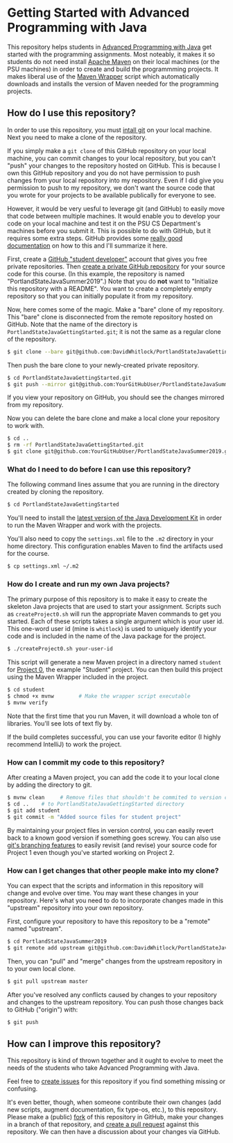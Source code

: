 # Getting Started with Advanced Programming with Java

This repository helps students in [Advanced Programming with
Java](http://web.cecs.pdx.edu/~whitlock/) get started with the
programming assignments.  Most noteably, it makes it so students do
not need install [Apache Maven](https://maven.apache.org/install.html)
on their local machines (or the PSU machines) in order to create and
build the programmming projects.  It makes liberal use of the [Maven
Wrapper](https://github.com/takari/maven-wrapper) script which
automatically downloads and installs the version of Maven needed for
the programming projects.

## How do I use this repository?

In order to use this repository, you must [intall
git](https://git-scm.com/book/en/v2/Getting-Started-Installing-Git) on
your local machine.  Next you need to make a clone of the repository.

If you simply make a `git clone` of this GitHub repository on your
local machine, you can commit changes to your local repository, but
you can't "push" your changes to the repository hosted on GitHub.
This is because I own this GitHub repository and you do not have
permission to push changes from your local repository into my
repository.  Even if I did give you permission to push to my
repository, we don't want the source code that you wrote for your
projects to be available publically for everyone to see.

However, it would be very uesful to leverage git (and GitHub) to
easily move that code between multiple machines.  It would enable you
to develop your code on your local machine and test it on the PSU CS
Department's machines before you submit it.  This is possible to do
with GitHub, but it requires some extra steps.  GitHub provides some
[really good
documentation](https://help.github.com/en/articles/duplicating-a-repository)
on how to this and I'll summarize it here.

First, create a [GitHub "student
developer"](https://education.github.com/pack) account that gives you
free private repositories.  Then [create a private GitHub
repository](https://help.github.com/en/articles/creating-a-new-repository)
for your source code for this course.  (In this example, the
repository is named "PortlandStateJavaSummer2019".)  Note that you do
**not** want to "Initialize this repository with a README".  You want
to create a completely empty repository so that you can initially
populate it from my repository.

Now, here comes some of the magic.  Make a "bare" clone of my
repository.  This "bare" clone is disconnected from the remote
repository hosted on GitHub.  Note that the name of the directory is
`PortlandStateJavaGettingStarted.git`; it is not the same as a regular
clone of the repository.

```sh
$ git clone --bare git@github.com:DavidWhitlock/PortlandStateJavaGettingStarted.git
```

Then push the bare clone to your newly-created private repository.

```sh
$ cd PortlandStateJavaGettingStarted.git
$ git push --mirror git@github.com:YourGitHubUser/PortlandStateJavaSummer2019.git
```

If you view your repository on GitHub, you should see the changes
mirrored from my repository.

Now you can delete the bare clone and make a local clone your
repository to work with.

```sh
$ cd ..
$ rm -rf PortlandStateJavaGettingStarted.git
$ git clone git@github.com:YourGitHubUser/PortlandStateJavaSummer2019.git
```

### What do I need to do before I can use this repository?

The following command lines assume that you are running in the
directory created by cloning the repository.

```sh
$ cd PortlandStateJavaGettingStarted
```

You'll need to install the [latest version of the Java Development
Kit](https://jdk.java.net/) in order to run the Maven Wrapper and work
with the projects.

You'll also need to copy the `settings.xml` file to the `.m2`
directory in your home directory.  This configuration enables Maven to
find the artifacts used for the course.

```sh
$ cp settings.xml ~/.m2
```

### How do I create and run my own Java projects?

The primary purpose of this repository is to make it easy to create
the skeleton Java projects that are used to start your assignment.
Scripts such as `createProject0.sh` will run the appropriate Maven
commands to get you started.  Each of these scripts takes a single
argument which is your user id.  This one-word user id (mine is
`whitlock`) is used to uniquely identify your code and is included in
the name of the Java package for the project.

```sh
$ ./createProject0.sh your-user-id
```

This script will generate a new Maven project in a directory named
`student` for [Project
0](http://web.cecs.pdx.edu/~whitlock/pdf/Student.pdf), the example
"Student" project.  You can then build this project using the Maven
Wrapper included in the project.

```sh
$ cd student
$ chmod +x mvnw        # Make the wrapper script executable
$ mvnw verify
```

Note that the first time that you run Maven, it will download a whole
ton of libraries.  You'll see lots of text fly by.

If the build completes successful, you can use your favorite editor (I
highly recommend IntelliJ) to work the project.

### How can I commit my code to this repository?

After creating a Maven project, you can add the code it to your local
clone by adding the directory to git.

```sh
$ mvnw clean     # Remove files that shouldn't be commited to version control
$ cd ..    # to PortlandStateJavaGettingStarted directory
$ git add student
$ git commit -m "Added source files for student project"
```

By maintaining your project files in version control, you can easily
revert back to a known good version if something goes screwy.  You can
also use [git's branching
features](https://git-scm.com/book/en/v2/Git-Branching-Basic-Branching-and-Merging)
to easily revisit (and revise) your source code for Project 1 even
though you've started working on Project 2.

### How can I get changes that other people make into my clone?

You can expect that the scripts and information in this repository
will change and evolve over time.  You may want these changes in your
repository.  Here's what you need to do to incorporate changes made in
this "upstream" repository into your own repository.

First, configure your repository to have this repository to be a
"remote" named "upstream".

```sh
$ cd PortlandStateJavaSummer2019
$ git remote add upstream git@github.com:DavidWhitlock/PortlandStateJavaGettingStarted.git
```

Then, you can "pull" and "merge" changes from the upstream repository
in to your own local clone.

```sh
$ git pull upstream master
```

After you've resolved any conflicts caused by changes to your
repository and changes to the upstream repository.  You can push those
changes back to GitHub ("origin") with:

```sh
$ git push
```

## How can I improve this repository?

This repository is kind of thrown together and it ought to evolve to
meet the needs of the students who take Advanced Programming with
Java.  

Feel free to [create issues](/issues) for this repository if you find
something missing or confusing.

It's even better, though, when someone contribute their own changes
(add new scripts, augment documentation, fix type-os, etc.), to this
repository.  Please make a (public)
[fork](https://help.github.com/en/articles/fork-a-repo) of this
repository in GitHub, make your changes in a branch of that
repository, and [create a pull
request](https://help.github.com/en/articles/creating-a-pull-request-from-a-fork)
against this repository.  We can then have a discussion about your
changes via GitHub.
